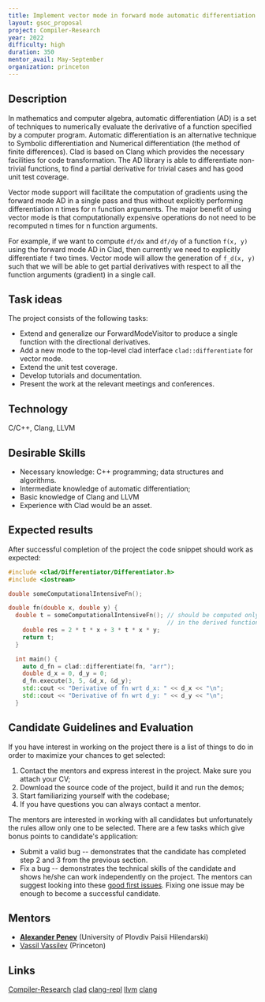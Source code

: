 ```yaml
---
title: Implement vector mode in forward mode automatic differentiation in Clad
layout: gsoc_proposal
project: Compiler-Research
year: 2022
difficulty: high
duration: 350
mentor_avail: May-September
organization: princeton
---
```


## Description

In mathematics and computer algebra, automatic differentiation (AD) is a set of
techniques to numerically evaluate the derivative of a function specified by a
computer program. Automatic differentiation is an alternative technique to
Symbolic differentiation and Numerical differentiation (the method of finite
differences). Clad is based on Clang which provides the necessary facilities for
code transformation. The AD library is able to differentiate non-trivial
functions, to find a partial derivative for trivial cases and has good unit test
coverage.

Vector mode support will facilitate the computation of gradients using the
forward mode AD in a single pass and thus without explicitly performing
differentiation n times for n function arguments. The major benefit of using
vector mode is that computationally expensive operations do not need to be
recomputed n times for n function arguments.

For example, if we want to compute `df/dx` and `df/dy` of a function `f(x, y)`
using the forward mode AD in Clad, then currently we need to explicitly
differentiate `f` two times. Vector mode will allow the generation of
`f_d(x, y)` such that we will be able to get partial derivatives with respect to
all the function arguments (gradient) in a single call.

## Task ideas

The project consists of the following tasks:

- Extend and generalize our ForwardModeVisitor to produce a single function with
  the directional derivatives.
- Add a new mode to the top-level clad interface `clad::differentiate` for
  vector mode.
- Extend the unit test coverage.
- Develop tutorials and documentation.
- Present the work at the relevant meetings and conferences.

## Technology

C/C++, Clang, LLVM

## Desirable Skills

- Necessary knowledge: C++ programming; data structures and algorithms.
- Intermediate knowledge of automatic differentiation;
- Basic knowledge of Clang and LLVM
- Experience with Clad would be an asset.

## Expected results

After successful completion of the project the code snippet should work as
expected:

```cpp
#include <clad/Differentiator/Differentiator.h>
#include <iostream>

double someComputationalIntensiveFn();

double fn(double x, double y) {
  double t = someComputationalIntensiveFn(); // should be computed only once
                                             // in the derived function.
    double res = 2 * t * x + 3 * t * x * y;
    return t;
  }

  int main() {
    auto d_fn = clad::differentiate(fn, "arr");
    double d_x = 0, d_y = 0;
    d_fn.execute(3, 5, &d_x, &d_y);
    std::cout << "Derivative of fn wrt d_x: " << d_x << "\n";
    std::cout << "Derivative of fn wrt d_y: " << d_y << "\n";
  }
```

## Candidate Guidelines and Evaluation

If you have interest in working on the project there is a list of things to do
in order to maximize your chances to get selected:

1. Contact the mentors and express interest in the project. Make sure you attach
   your CV;
2. Download the source code of the project, build it and run the demos;
3. Start familiarizing yourself with the codebase;
4. If you have questions you can always contact a mentor.

The mentors are interested in working with all candidates but unfortunately the
rules allow only one to be selected. There are a few tasks which give bonus
points to candidate's application:

- Submit a valid bug -- demonstrates that the candidate has completed step 2 and
  3 from the previous section.
- Fix a bug -- demonstrates the technical skills of the candidate and shows
  he/she can work independently on the project. The mentors can suggest looking
  into these
  [good first issues](https://github.com/vgvassilev/clad/labels/good%20first%20issue).
  Fixing one issue may be enough to become a successful candidate.

## Mentors

- **[Alexander Penev](mailto:alexander.p.penev@gmail.com)** (University of
  Plovdiv Paisii Hilendarski)
- [Vassil Vassilev](mailto:vvasilev@cern.ch) (Princeton)

## Links

[Compiler-Research](https://compiler-research.org)
[clad](https://github.com/vgvassilev/clad)
[clang-repl](https://root.cern/blog/cling-in-llvm/) [llvm](https://llvm.org/)
[clang](https://clang.llvm.org/)
